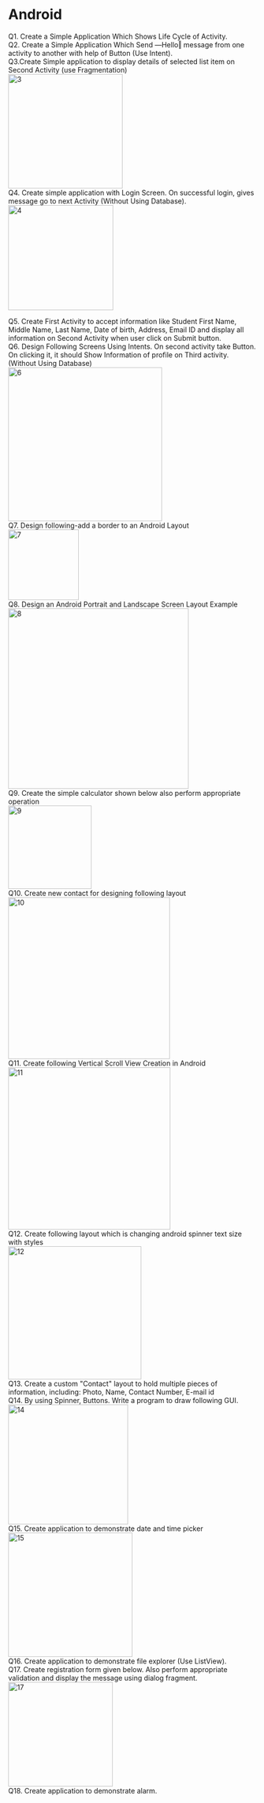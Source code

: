 # Android
Q1.	Create a Simple Application Which Shows Life Cycle of Activity. <br>
Q2.	Create a Simple Application Which Send ―Hello‖ message from one activity to another with help of Button (Use Intent). <br>
Q3.Create Simple application to display details of selected list item on Second Activity (use Fragmentation)<br> 
<img width="232" alt="3" src="https://user-images.githubusercontent.com/120911023/235968450-78c3b39b-4dfe-4186-a8cf-72fb12bc8f1b.png">
 <br>
Q4.	Create simple application with Login Screen. On successful login, gives message go to next Activity (Without Using Database). <br>
<img width="213" alt="4" src="https://user-images.githubusercontent.com/120911023/235970314-291c54ab-f3fa-45ff-8203-6b3001d09e1b.png"> <br>

Q5.	Create First Activity to accept information like Student First Name, Middle Name, Last Name, Date of birth, Address, Email ID and display all information on Second Activity when user click on Submit button. <br>
Q6.	Design Following Screens Using Intents. On second activity take Button. On clicking it, it should Show Information of profile on Third activity. (Without Using Database) <br>
<img width="312" alt="6" src="https://user-images.githubusercontent.com/120911023/235984251-b9449265-693d-4cd2-b7bf-4a65de1ccb17.png"> <br>
Q7.	Design following-add a border to an Android Layout <br>
<img width="143" alt="7" src="https://user-images.githubusercontent.com/120911023/235984983-e49b9a87-3b7a-47f9-8839-fff8111243b2.png"> <br>
Q8.	Design an Android Portrait and Landscape Screen Layout Example <br>
<img width="366" alt="8" src="https://user-images.githubusercontent.com/120911023/235985912-4b146618-501e-49cc-a639-7b03e28421d3.png"> <br>
Q9.	Create the simple calculator shown below also perform appropriate operation <br>
<img width="169" alt="9" src="https://user-images.githubusercontent.com/120911023/235989769-e99ffbdc-0a02-455b-beff-a261d545f135.png"> <br>
Q10.	Create new contact for designing following layout <br>
<img width="328" alt="10" src="https://user-images.githubusercontent.com/120911023/235989867-802c0cca-1ff7-49b8-89f4-2bad36c777ec.png"> <br>
Q11.	Create following Vertical Scroll View Creation in Android <br>
<img width="329" alt="11" src="https://user-images.githubusercontent.com/120911023/235989976-37439327-58a6-43aa-b19b-0091bf9b499d.png"> <br>
Q12.	Create following layout which is changing android spinner text size with styles <br>
<img width="270" alt="12" src="https://user-images.githubusercontent.com/120911023/235990257-43826401-dac7-4c44-a722-20325977bc4b.png"> <br>
Q13.	Create a custom "Contact" layout to hold multiple pieces of information, including: Photo, Name, Contact Number, E-mail id <br>
Q14.	By using Spinner, Buttons. Write a program to draw following GUI. <br>
<img width="243" alt="14" src="https://user-images.githubusercontent.com/120911023/235990356-704fdc94-ee41-4143-8102-a1367e4e4dbc.png"> <br>
Q15.	Create application to demonstrate date and time picker <br>
<img width="252" alt="15" src="https://user-images.githubusercontent.com/120911023/236117970-8bcdcf70-40f2-4599-9f79-94c3e2d92ce1.png"> <br>
Q16.	Create application to demonstrate file explorer (Use ListView). <br> 
Q17.	Create registration form given below. Also perform appropriate validation and display the message using dialog fragment.<br>
<img width="212" alt="17" src="https://user-images.githubusercontent.com/120911023/236118212-4658cfcc-23d1-44f2-932f-d970fbd86deb.png"> <br>
Q18.	Create application to demonstrate alarm. <br>

